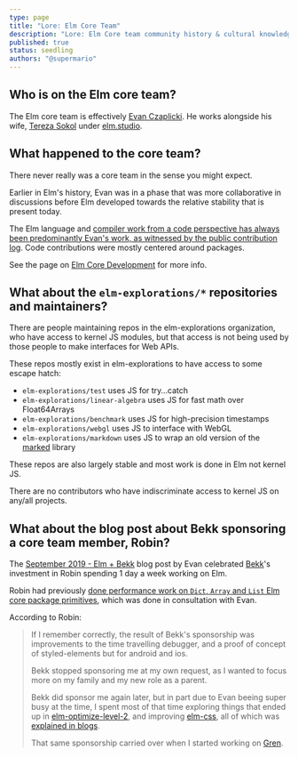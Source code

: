```yaml
---
type: page
title: "Lore: Elm Core Team"
description: "Lore: Elm Core team community history & cultural knowledge "
published: true
status: seedling
authors: "@supermario"
---
```


<lore></lore>


## Who is on the Elm core team?

The Elm core team is effectively [Evan Czaplicki](https://twitter.com/evancz). He works alongside his wife, [Tereza Sokol](https://twitter.com/tereza_sokol) under [elm.studio](https://elm.studio/).


## What happened to the core team?

There never really was a core team in the sense you might expect.

Earlier in Elm's history, Evan was in a phase that was more collaborative in discussions before Elm developed towards the relative stability that is present today.

The Elm language and [compiler work from a code perspective has always been predominantly Evan's work, as witnessed by the public contribution log](https://github.com/elm/compiler/graphs/contributors). Code contributions were mostly centered around packages.

See the page on [Elm Core Development](/lore/elm-core-development) for more info.


## What about the `elm-explorations/*` repositories and maintainers?

There are people maintaining repos in the elm-explorations organization, who have access to kernel JS modules, but that access is not being used by those people to make interfaces for Web APIs.

These repos mostly exist in elm-explorations to have access to some escape hatch:

- `elm-explorations/test` uses JS for try…catch
- `elm-explorations/linear-algebra` uses JS for fast math over Float64Arrays
- `elm-explorations/benchmark` uses JS for high-precision timestamps
- `elm-explorations/webgl` uses JS to interface with WebGL
- `elm-explorations/markdown` uses JS to wrap an old version of the [marked](https://github.com/markedjs/marked/commit/cd2f6f5b7091154c5526e79b5f3bfb4d15995a51) library

These repos are also largely stable and most work is done in Elm not kernel JS.

There are no contributors who have indiscriminate access to kernel JS on any/all projects.


## What about the blog post about Bekk sponsoring a core team member, Robin?

The [September 2019 - Elm + Bekk](https://elm-lang.org/news/elm-and-bekk) blog post by Evan celebrated [Bekk](https://www.bekk.no/)'s investment in Robin spending 1 day a week working on Elm.

Robin had previously [done performance work on `Dict`, `Array` and `List` Elm core package primitives](https://groups.google.com/g/elm-dev/c/--fK-wMoDig/m/p6zF4-5sAgAJ), which was done in consultation with Evan.

According to Robin:

> If I remember correctly, the result of Bekk's sponsorship was improvements to the time travelling debugger, and a proof of concept of styled-elements but for android and ios.
>
> Bekk stopped sponsoring me at my own request, as I wanted to focus more on my family and my new role as a parent.
>
> Bekk did sponsor me again later, but in part due to Evan beeing super busy at the time, I spent most of that time exploring things that ended up in [elm-optimize-level-2](https://github.com/mdgriffith/elm-optimize-level-2), and improving [elm-css](https://package.elm-lang.org/packages/rtfeldman/elm-css/latest), all of which was [explained in blogs](https://blogg.bekk.no/search?q=robin).
>
> That same sponsorship carried over when I started working on [Gren](https://gren-lang.org/news/220530_first_release).

